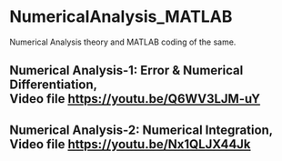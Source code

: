 # NumericalAnalysis_MATLAB
Numerical Analysis theory and MATLAB coding of the same.<br> 
## Numerical Analysis-1: Error & Numerical Differentiation, <br>Video file https://youtu.be/Q6WV3LJM-uY <br>
## Numerical Analysis-2: Numerical Integration, <br>Video file https://youtu.be/Nx1QLJX44Jk 
